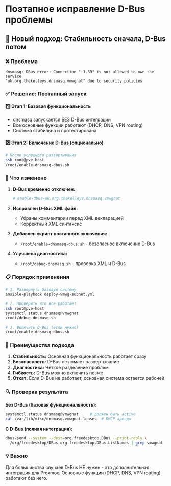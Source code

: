 # Поэтапное исправление D-Bus проблемы

## 🚀 Новый подход: Стабильность сначала, D-Bus потом

### ❌ Проблема
```
dnsmasq: DBus error: Connection ":1.39" is not allowed to own the service 
"uk.org.thekelleys.dnsmasq.vmwgnat" due to security policies
```

### ✅ Решение: Поэтапный запуск

#### 1️⃣ **Этап 1: Базовая функциональность**
- dnsmasq запускается БЕЗ D-Bus интеграции
- Все основные функции работают (DHCP, DNS, VPN routing)
- Система стабильна и протестирована

#### 2️⃣ **Этап 2: Включение D-Bus (опционально)**
```bash
# После успешного развертывания
ssh root@pve-host
/root/enable-dnsmasq-dbus.sh
```

### 🔧 Что изменено

1. **D-Bus временно отключен:**
   ```bash
   # enable-dbus=uk.org.thekelleys.dnsmasq.vmwgnat
   ```

2. **Исправлен D-Bus XML файл:**
   - Убраны комментарии перед XML декларацией
   - Корректный XML синтаксис

3. **Добавлен скрипт поэтапного включения:**
   - `/root/enable-dnsmasq-dbus.sh` - безопасное включение D-Bus

4. **Улучшена диагностика:**
   - `/root/debug-dnsmasq.sh` - проверка XML и D-Bus

### 📋 Порядок применения

```bash
# 1. Развернуть базовую систему
ansible-playbook deploy-vmwg-subnet.yml

# 2. Проверить что все работает
ssh root@pve-host
systemctl status dnsmasq@vmwgnat
/root/debug-dnsmasq.sh

# 3. Включить D-Bus (если нужно)
/root/enable-dnsmasq-dbus.sh
```

### 🎯 Преимущества подхода

1. **Стабильность:** Основная функциональность работает сразу
2. **Безопасность:** D-Bus не ломает развертывание
3. **Диагностика:** Четкое разделение проблем
4. **Гибкость:** D-Bus можно включить позже
5. **Откат:** Если D-Bus не работает, основная система остается рабочей

### 🔍 Проверка результата

**Без D-Bus (базовая функциональность):**
```bash
systemctl status dnsmasq@vmwgnat     # должен быть active
cat /var/lib/misc/dnsmasq.vmwgnat.leases  # DHCP аренды
```

**С D-Bus (полная интеграция):**
```bash
dbus-send --system --dest=org.freedesktop.DBus --print-reply \
  /org/freedesktop/DBus org.freedesktop.DBus.ListNames | grep vmwgnat
```

### 💡 Важно

Для большинства случаев D-Bus НЕ нужен - это дополнительная интеграция для Proxmox. Основные функции (DHCP, DNS, VPN routing) работают без него.
